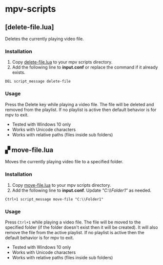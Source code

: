 
# mpv-scripts
## [delete-file.lua]
Deletes the currently playing video file.
### Installation
1. Copy [delete-file.lua](delete-file.lua) to your mpv scripts directory.
2. Add the following line to **input.conf** or replace the command if it already exists.
```
DEL script_message delete-file
```
### Usage
Press the Delete key while playing a video file. The file will be deleted and removed from the playlist. If no playlist is active then default behavior is for mpv to exit.
* Tested with Windows 10 only
* Works with Unicode characters
* Works with relative paths (files inside sub folders)

## ▞  move-file.lua
Moves the currently playing video file to a specified folder.
### Installation
1. Copy [move-file.lua](move-file.lua) to your mpv scripts directory.
2. Add the following line to **input.conf**. Update *"C:\\\Folder1"* as needed.
```
Ctrl+1 script_message move-file "C:\\Folder1"
```
### Usage
Press ```Ctrl+1``` while playing a video file. The file will be moved to the specified folder (if the folder doesn't exist then it will be created). It will also remove the file from the active playlist. If no playlist is active then the default behavior is for mpv to exit.
* Tested with Windows 10 only
* Works with Unicode characters
* Works with relative paths (files inside sub folders)  
